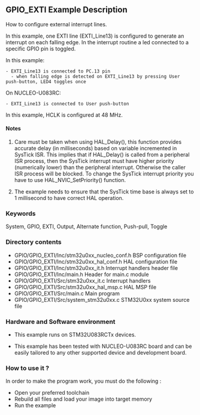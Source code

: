 ## <b>GPIO_EXTI Example Description</b>

How to configure external interrupt lines.

In this example, one EXTI line (EXTI_Line13) is configured to generate
an interrupt on each falling edge.
In the interrupt routine a led connected to a specific GPIO pin is toggled.

In this example:

    - EXTI_Line13 is connected to PC.13 pin
      - when falling edge is detected on EXTI_Line13 by pressing User push-button, LED4 toggles once

On NUCLEO-U083RC:

    - EXTI_Line13 is connected to User push-button

In this example, HCLK is configured at 48 MHz.

#### <b>Notes</b>

 1. Care must be taken when using HAL_Delay(), this function provides accurate delay (in milliseconds)
    based on variable incremented in SysTick ISR. This implies that if HAL_Delay() is called from
    a peripheral ISR process, then the SysTick interrupt must have higher priority (numerically lower)
    than the peripheral interrupt. Otherwise the caller ISR process will be blocked.
    To change the SysTick interrupt priority you have to use HAL_NVIC_SetPriority() function.

 2. The example needs to ensure that the SysTick time base is always set to 1 millisecond
    to have correct HAL operation.

### <b>Keywords</b>

System, GPIO, EXTI, Output, Alternate function, Push-pull, Toggle

### <b>Directory contents</b>

  - GPIO/GPIO_EXTI/Inc/stm32u0xx_nucleo_conf.h     BSP configuration file
  - GPIO/GPIO_EXTI/Inc/stm32u0xx_hal_conf.h    HAL configuration file
  - GPIO/GPIO_EXTI/Inc/stm32u0xx_it.h          Interrupt handlers header file
  - GPIO/GPIO_EXTI/Inc/main.h                  Header for main.c module  
  - GPIO/GPIO_EXTI/Src/stm32u0xx_it.c          Interrupt handlers
  - GPIO/GPIO_EXTI/Src/stm32u0xx_hal_msp.c     HAL MSP file
  - GPIO/GPIO_EXTI/Src/main.c                  Main program
  - GPIO/GPIO_EXTI/Src/system_stm32u0xx.c      STM32U0xx system source file

### <b>Hardware and Software environment</b>

  - This example runs on STM32U083RCTx devices.

  - This example has been tested with NUCLEO-U083RC board and can be
    easily tailored to any other supported device and development board.

### <b>How to use it ?</b>

In order to make the program work, you must do the following :

 - Open your preferred toolchain
 - Rebuild all files and load your image into target memory
 - Run the example


